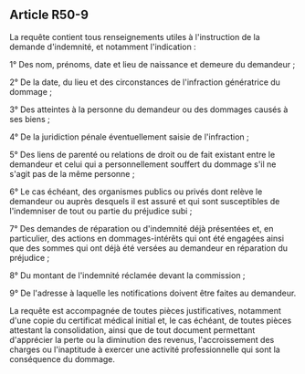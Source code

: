 Article R50-9
----
La requête contient tous renseignements utiles à l'instruction de la demande
d'indemnité, et notamment l'indication :

1° Des nom, prénoms, date et lieu de naissance et demeure du demandeur ;

2° De la date, du lieu et des circonstances de l'infraction génératrice du
dommage ;

3° Des atteintes à la personne du demandeur ou des dommages causés à ses biens ;

4° De la juridiction pénale éventuellement saisie de l'infraction ;

5° Des liens de parenté ou relations de droit ou de fait existant entre le
demandeur et celui qui a personnellement souffert du dommage s'il ne s'agit pas
de la même personne ;

6° Le cas échéant, des organismes publics ou privés dont relève le demandeur ou
auprès desquels il est assuré et qui sont susceptibles de l'indemniser de tout
ou partie du préjudice subi ;

7° Des demandes de réparation ou d'indemnité déjà présentées et, en particulier,
des actions en dommages-intérêts qui ont été engagées ainsi que des sommes qui
ont déjà été versées au demandeur en réparation du préjudice ;

8° Du montant de l'indemnité réclamée devant la commission ;

9° De l'adresse à laquelle les notifications doivent être faites au demandeur.

La requête est accompagnée de toutes pièces justificatives, notamment d'une
copie du certificat médical initial et, le cas échéant, de toutes pièces
attestant la consolidation, ainsi que de tout document permettant d'apprécier la
perte ou la diminution des revenus, l'accroissement des charges ou l'inaptitude
à exercer une activité professionnelle qui sont la conséquence du dommage.
